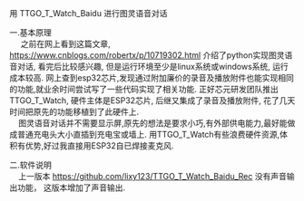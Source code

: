 用 TTGO_T_Watch_Baidu  进行图灵语音对话

一.基本原理 <br/>
          &nbsp;&nbsp;&nbsp;&nbsp; 之前在网上看到这篇文章, https://www.cnblogs.com/robertx/p/10719302.html 介绍了python实现图灵语音对话, 看完后比较感兴趣,
       但是运行环境至少是linux系统或windows系统, 运行成本较高. 网上查到esp32芯片,发现通过附加廉价的录音及播放附件也能实现相同的功能,就业余时间尝试写了一些代码实现了相关功能. 
       正好芯元研发团队推出TTGO_T_Watch, 硬件主体是ESP32芯片, 后继又集成了录音及播放附件, 花了几天时间把原先的功能移植到了此硬件上. 
       <br/>
       &nbsp;&nbsp;&nbsp;&nbsp;图灵语音对话并不需要显示屏,原先的想法是要求小巧,有外部供电能力,最好能做成普通充电头大小直插到充电宝或墙上. 
       用TTGO_T_Watch有些浪费硬件资源,体积有优势,好过我直接用ESP32自已焊接麦克风.

二.软件说明 <br/>
      &nbsp;&nbsp;&nbsp;&nbsp;上一版本 https://github.com/lixy123/TTGO_T_Watch_Baidu_Rec
      没有声音输出功能， 这版本增加了声音输出.
